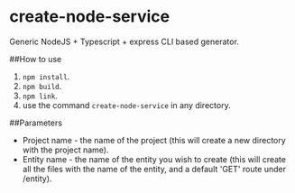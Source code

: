 # create-node-service

Generic NodeJS + Typescript + express CLI based generator.

##How to use

1. `npm install`.
2. `npm build`.
3. `npm link`.
4. use the command `create-node-service` in any directory.

##Parameters

- Project name - the name of the project (this will create a new directory with the project name).
- Entity name - the name of the entity you wish to create (this will create all the files with the name of the entity, and a default 'GET' route under /entity).

